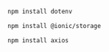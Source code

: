 ```bash
npm install dotenv
```

```bash
npm install @ionic/storage
```

```bash
npm install axios
```
